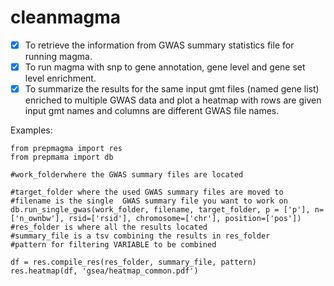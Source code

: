 # cleanmagma

- [x] To retrieve the information from GWAS summary statistics file for running magma.
- [x] To run magma with snp to gene annotation, gene level and gene set level enrichment.
- [x] To summarize the results for the same input gmt files (named gene list) enriched to multiple GWAS data and plot a heatmap with rows are given input gmt names and columns are different GWAS file names.

Examples:
```{py}
from prepmagma import res
from prepmama import db

#work_folderwhere the GWAS summary files are located

#target_folder where the used GWAS summary files are moved to
#filename is the single  GWAS summary file you want to work on
db.run_single_gwas(work_folder, filename, target_folder, p = ['p'], n=['n_ownbw'], rsid=['rsid'], chromosome=['chr'], position=['pos'])
#res_folder is where all the results located
#summary_file is a tsv combining the results in res_folder
#pattern for filtering VARIABLE to be combined

df = res.compile_res(res_folder, summary_file, pattern)
res.heatmap(df, 'gsea/heatmap_common.pdf')
```